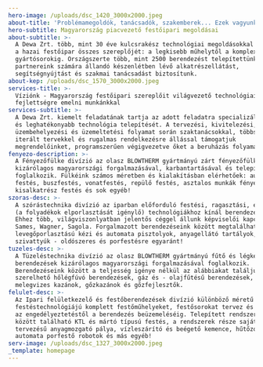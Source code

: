 ```yaml
---
hero-image: /uploads/dsc_1420_3000x2000.jpeg
about-title: 'Problémamegoldók, tanácsadók, szakemberek... Ezek vagyunk mi!'
hero-subtitle: Magyarország piacvezető festőipari megoldásai
about-subtitle: >-
  A Dewa Zrt. több, mint 30 éve kulcsrakész technológiai megoldásokkal látja el
  a hazai festőipar összes szereplőjét: a legkisebb műhelytől a komplex
  gyártósorokig. Országszerte több, mint 2500 berendezést telepítettünk -
  partnereink számára állandó készenlétben lévő alkatrészellátást,
  segítségnyújtást és szakmai tanácsadást biztosítunk. 
about-kep: /uploads/dsc_1570_3000x2000.jpeg
services-title: >-
  Víziónk - Magyarország festőipari szereplőit világvezető technológiai
  fejlettségre emelni munkánkkal
services-subtitle: >-
  A Dewa Zrt. kiemelt feladatának tartja az adott feladatra specializált legjobb
  és leghatékonyabb technológia telepítését. A tervezési, kivitelezési,
  üzembehelyezési és üzemeltetési folyamat során szaktanácsokkal, többször
  iterált tervekkel és rugalmas rendelkezésre állással támogatjuk
  megrendelőinket, programszerűen végigvezetve őket a beruházás folyamatán.   
fenyezo-description: >-
  A Fényezőfülke divízió az olasz BLOWTHERM gyártmányú zárt fényezőfülkék
  kizárólagos magyarországi forgalmazásával, karbantartásával és telepítésével
  foglalkozik. Fülkéink számos méretben és kialakításban elérhetőek: autóipari
  festés, buszfestés, vonatfestés, repülő festés, asztalos munkák fényezése,
  kisalkatrész festés és sok egyéb! 
szoras-desc: >-
  A szórástechnika divízió az iparban előforduló festési, ragasztási, és egyéb
  (a folyadékok elporlasztását igénylő) technológiákhoz kínál berendezéseket.
  Ehhez több, világviszonlyatban jelentős céggel állunk képviselői kapcsolatban:
  Sames, Wagner, Sagola. Forgalmazott berendezéseink között megtalálhatóak
  levegőporlasztású kézi és automata pisztolyok, anyagellátó tartályok,
  szivattyúk - oldószeres és porfestésre egyaránt!  
tuzeles-desc: >-
  A Tüzeléstechnika divízió az olasz BLOWTHERM gyártmányú fűtő és légkezelő
  berendezések kizárólagos magyarországi forgalmazásával foglalkozik.
  Berendezéseink között a teljesség igénye nélkül az alábbiakat találjuk: falra
  szerelhető hőlégfúvó berendezések, gáz és - olajfűtésű berendezések,
  melegvizes kazánok, gőzkazánok és gőzfejlesztők. 
felulet-desc: >-
  Az Ipari felületkezelő és festőberendezések divízió különböző méretű és
  festéstechnológiájú komplett festőműhelyeket, festősorokat tervez és kivitelez
  az engedélyeztetéstől a berendezés beüzemeléséig. Telepített rendszereink
  között található KTL és mártó típusú festés, a rendszerek része saját
  tervezésű anyagmozgató pálya, vízleszárító és beégető kemence, hűtőzóna,
  automata porfestő robotok és más egyéb!  
serv-image: /uploads/dsc_1327_3000x2000.jpeg
_template: homepage
---
```


